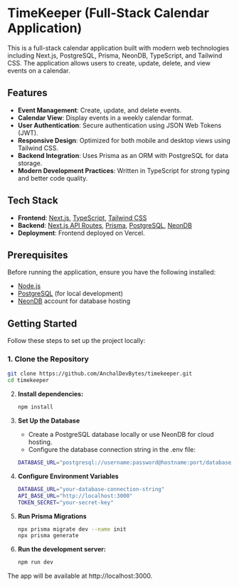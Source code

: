 # TimeKeeper (Full-Stack Calendar Application)

This is a full-stack calendar application built with modern web technologies including Next.js, PostgreSQL, Prisma, NeonDB, TypeScript, and Tailwind CSS. The application allows users to create, update, delete, and view events on a calendar.

## Features

- **Event Management**: Create, update, and delete events.
- **Calendar View**: Display events in a weekly calendar format.
- **User Authentication**: Secure authentication using JSON Web Tokens (JWT).
- **Responsive Design**: Optimized for both mobile and desktop views using Tailwind CSS.
- **Backend Integration**: Uses Prisma as an ORM with PostgreSQL for data storage.
- **Modern Development Practices**: Written in TypeScript for strong typing and better code quality.

## Tech Stack

- **Frontend**: [Next.js](https://nextjs.org/), [TypeScript](https://www.typescriptlang.org/), [Tailwind CSS](https://tailwindcss.com/)
- **Backend**: [Next.js API Routes](https://nextjs.org/docs/api-routes/introduction), [Prisma](https://www.prisma.io/), [PostgreSQL](https://www.postgresql.org/), [NeonDB](https://neon.tech/)
- **Deployment**: Frontend deployed on Vercel.

## Prerequisites

Before running the application, ensure you have the following installed:

- [Node.js](https://nodejs.org/en/)
- [PostgreSQL](https://www.postgresql.org/) (for local development)
- [NeonDB](https://neon.tech/) account for database hosting

## Getting Started

Follow these steps to set up the project locally:

### 1. Clone the Repository

```bash
git clone https://github.com/AnchalDevBytes/timekeeper.git
cd timekeeper
```

2. **Install dependencies:**
   ```bash
   npm install
   ```

3. **Set Up the Database**
    - Create a PostgreSQL database locally or use NeonDB for cloud hosting.
    - Configure the database connection string in the .env file:

    ```bash
    DATABASE_URL="postgresql://username:password@hostname:port/database_name"
    ```

4. **Configure Environment Variables**
    ```bash
    DATABASE_URL="your-database-connection-string"
    API_BASE_URL="http://localhost:3000"
    TOKEN_SECRET="your-secret-key"
    ```

5. **Run Prisma Migrations**
    ```bash
    npx prisma migrate dev --name init
    npx prisma generate
    ```

6. **Run the development server:**
    ```bash
   npm run dev
   ```
The app will be available at http://localhost:3000.
